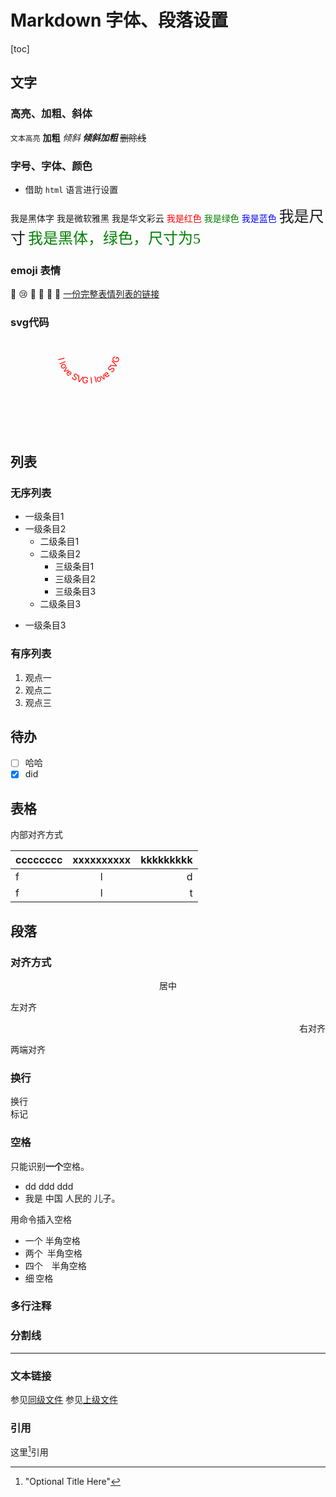 # Markdown 字体、段落设置

[toc]

## 文字

### 高亮、加粗、斜体

`文本高亮`
**加粗**
*倾斜*
***倾斜加粗***
~~删除线~~

### 字号、字体、颜色

+ 借助 `html` 语言进行设置

<font face="黑体">我是黑体字</font>
<font face="微软雅黑">我是微软雅黑</font>
<font face="STCAIYUN">我是华文彩云</font>
<font color=red>我是红色</font>
<font color=#008000>我是绿色</font>
<font color=Blue>我是蓝色</font>
<font size=5>我是尺寸</font>
<font face="黑体" color=green size=5>我是黑体，绿色，尺寸为5</font>

### emoji 表情

:tea:
:cry:
:sheep:
:horse:
:rocket:
:chestnut:
[一份完整表情列表的链接](https://gist.github.com/rxaviers/7360908)

### svg代码

<svg xmlns="http://www.w3.org/2000/svg" version="1.1" xmlns:xlink="http://www.w3.org/1999/xlink">
   <defs>
    <path id="path1" d="M75,20 a1,1 0 0,0 100,0" /path>
  </defs>
  <text x="10" y="100" style="fill:red;">
    <textPath xlink:href="#path1">I love SVG I love SVG</textPath>
  </text>
</svg>

## 列表

### 无序列表

+ 一级条目1
+ 一级条目2
  + 二级条目1
  + 二级条目2
    + 三级条目1
    + 三级条目2
    * 三级条目3
  * 二级条目3
- 一级条目3

### 有序列表

1. 观点一
1. 观点二
1. 观点三

## 待办

+ [ ] 哈哈
+ [x] did

## 表格

内部对齐方式

| cccccccc | xxxxxxxxxx | kkkkkkkkk |
| :------- | :--------: | --------: |
| f        |     l      |         d |
| f        |     l      |         t |

## 段落

### 对齐方式

<center>居中</center>
<p align="left">左对齐</p>
<p align="right">右对齐</p>
<p align="justify">两端对齐</p>

### 换行

换行</br>标记

### 空格

只能识别**一个**空格。

+ dd ddd   ddd
+ 我是 中国  人民的   儿子。

用命令插入空格

+ 一个&nbsp;半角空格
+ 两个&ensp;半角空格
+ 四个&emsp;半角空格
+ 细&thinsp;空格

### 多行注释

<!--
哈哈我是多段
注释，
不会在浏览器中显示。
-->

[//]: # ( 哈哈我是注释，不会在浏览器中显示。)

### 分割线

***

### 文本链接

参见[同级文件](markdown数学.md)
参见[上级文件](../【E】Python/pip.md)

### 引用

这里[^id]引用

[^id]:  "Optional Title Here"
